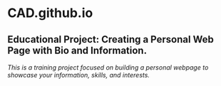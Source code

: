 # CAD.github.io
## **Educational Project: Creating a Personal Web Page with Bio and Information.**<br>
*This is a training project focused on building a personal webpage to showcase your information, skills, and interests.*
